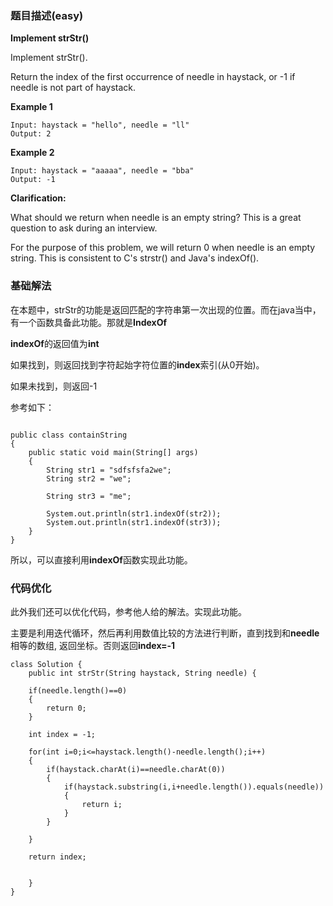 ### 题目描述(easy)

**Implement strStr()**

Implement strStr().

Return the index of the first occurrence of needle in haystack, or -1 if needle is not part of haystack.

**Example 1**

```{}
Input: haystack = "hello", needle = "ll"
Output: 2
```

**Example 2**

```{}
Input: haystack = "aaaaa", needle = "bba"
Output: -1
```

**Clarification:**

What should we return when needle is an empty string? This is a great question to ask during an interview.

For the purpose of this problem, we will return 0 when needle is an empty string. This is consistent to C's strstr() and Java's indexOf().

### 基础解法

在本题中，strStr的功能是返回匹配的字符串第一次出现的位置。而在java当中，有一个函数具备此功能。那就是**IndexOf**

**indexOf**的返回值为**int**

如果找到，则返回找到字符起始字符位置的**index**索引(从0开始)。

如果未找到，则返回-1

参考如下：


```{}

public class containString
{
    public static void main(String[] args)
    {
        String str1 = "sdfsfsfa2we";
        String str2 = "we";

        String str3 = "me";

        System.out.println(str1.indexOf(str2));
        System.out.println(str1.indexOf(str3));
    }
}
```

所以，可以直接利用**indexOf**函数实现此功能。


### 代码优化

此外我们还可以优化代码，参考他人给的解法。实现此功能。

主要是利用迭代循环，然后再利用数值比较的方法进行判断，直到找到和**needle**相等的数组, 返回坐标。否则返回**index=-1**


```{}
class Solution {
    public int strStr(String haystack, String needle) {
      
    if(needle.length()==0)
    {
        return 0;
    }   
        
    int index = -1;
    
    for(int i=0;i<=haystack.length()-needle.length();i++)
    {
        if(haystack.charAt(i)==needle.charAt(0))
        {
            if(haystack.substring(i,i+needle.length()).equals(needle))
            {
                return i;
            }
        }
        
    }
        
    return index;
       
    
    }
}

```

